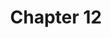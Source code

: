 ---
layout: chlist
title: Chapter 12
ch: twelve
verbs: yes
conjverbs: no
nouns: yes
pronouns: no
adjectives: yes
adverbs: yes
prepositions: no
conjunctions: no
interjections: no
composites: no
prepphrases: no
phrases: no
quizlet: https://quizlet.com/564144439/ch-12-vocabulary-flash-cards/
---
